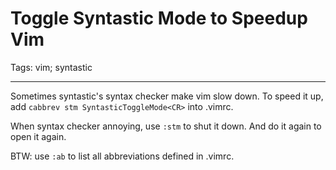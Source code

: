 # Toggle Syntastic Mode to Speedup Vim
Tags: vim; syntastic

------

Sometimes syntastic's syntax checker make vim slow down.
To speed it up, add `cabbrev stm SyntasticToggleMode<CR>` into .vimrc.

When syntax checker annoying, use `:stm` to shut it down.
And do it again to open it again.

BTW: use `:ab` to list all abbreviations defined in .vimrc.
